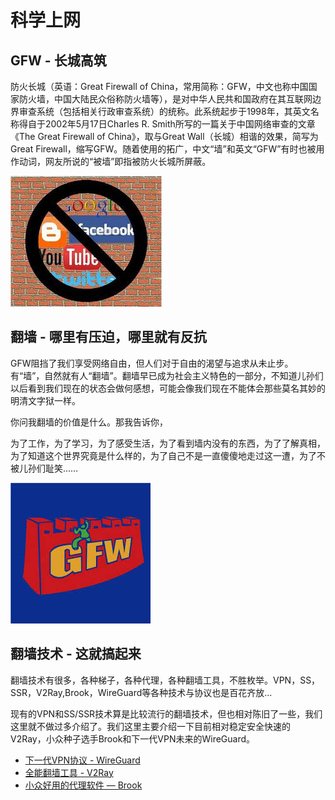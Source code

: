 # 科学上网

## GFW - 长城高筑
防火长城（英语：Great Firewall of China，常用简称：GFW，中文也称中国国家防火墙，中国大陆民众俗称防火墙等），是对中华人民共和国政府在其互联网边界审查系统（包括相关行政审查系统）的统称。此系统起步于1998年，其英文名称得自于2002年5月17日Charles R. Smith所写的一篇关于中国网络审查的文章《The Great Firewall of China》，取与Great Wall（长城）相谐的效果，简写为Great Firewall，缩写GFW。随着使用的拓广，中文“墙”和英文“GFW”有时也被用作动词，网友所说的“被墙”即指被防火长城所屏蔽。

![中国防火长城](../../img/crossgfw/gfw.jpeg)

## 翻墙 - 哪里有压迫，哪里就有反抗
GFW阻挡了我们享受网络自由，但人们对于自由的渴望与追求从未止步。有“墙”，自然就有人“翻墙”。翻墙早已成为社会主义特色的一部分，不知道儿孙们以后看到我们现在的状态会做何感想，可能会像我们现在不能体会那些莫名其妙的明清文字狱一样。

你问我翻墙的价值是什么。那我告诉你，

为了工作，为了学习，为了感受生活，为了看到墙内没有的东西，为了了解真相，为了知道这个世界究竟是什么样的，为了自己不是一直傻傻地走过这一遭，为了不被儿孙们耻笑……

![翻墙](../../img/crossgfw/crossgfw.jpeg)

## 翻墙技术 - 这就搞起来

翻墙技术有很多，各种梯子，各种代理，各种翻墙工具，不胜枚举。VPN，SS，SSR，V2Ray,Brook，WireGuard等各种技术与协议也是百花齐放...

现有的VPN和SS/SSR技术算是比较流行的翻墙技术，但也相对陈旧了一些，我们这里就不做过多介绍了。我们这里主要介绍一下目前相对稳定安全快速的V2Ray，小众种子选手Brook和下一代VPN未来的WireGuard。

* [下一代VPN协议 - WireGuard](wg.md)
* [全能翻墙工具 - V2Ray](wg.md)
* [小众好用的代理软件 — Brook](brook.md)